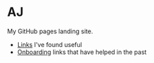 # AJ

My GitHub pages landing site.

* [Links](links.md) I've found useful
* [Onboarding](onboarding.md) links that have helped in the past
